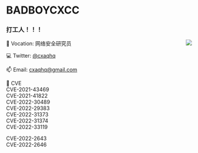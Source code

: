 # BADBOYCXCC 

### 打工人！！！


<img align="right" src="https://github-readme-stats.vercel.app/api?username=badboycxcc&count_private=true&show_icons=true&hide=prs&theme=radical" />

📖 Vocation: 网络安全研究员

💻 Twitter: [@cxaqhq](https://twitter.com/cxaqhq)

📫 Email: cxaqhq@gmail.com

🎉 CVE  
CVE-2021-43469  
CVE-2021-41822  
CVE-2022-30489  
CVE-2022-29383  
CVE-2022-31373  
CVE-2022-31374  
CVE-2022-33119  

CVE-2022-2643   
CVE-2022-2646  
